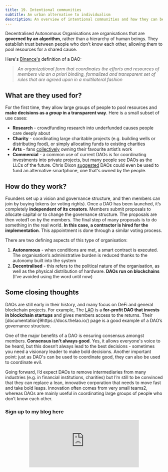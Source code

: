 ```yaml
---
title: 19. Intentional communities
subtitle: An urban alternative to individualism
description: An overview of intentional communities and how they can be used to re-orient urban life towards the community
---
```



Decentralised Autonomous Organisations are organisations that are __governed by an algorithm__, rather than a hierarchy of human beings. They establish trust between people who don’t know each other, allowing them to pool resources for a shared cause.

Here's [Binance's](https://research.binance.com/en/analysis/dao-theory) definition of a DAO:

> _An organizational form that coordinates the efforts and resources of members via an a priori binding, formalized and transparent set of rules that are agreed upon in a multilateral fashion_

## What are they used for?
For the first time, they allow large groups of people to pool resources and __make decisions as a *group* in a transparent way__. Here is a small subset of use cases:
- __Research__ - crowdfunding research into underfunded causes people care deeply about
- __Charity__ - coordinating large charitable projects (e.g. building wells or distributing food), or simply allocating funds to existing charities
- __Arts__ - fans [collectively](https://decrypt.co/63080/an-ad-for-uniswap-just-sold-for-525000-as-an-nft-heres-why) owning their favourite artist’s work
- __Commercial__ - a common use of current DAOs is for coordinating investments into private projects, but many people see DAOs as the LLCs of the future. Chris Dixon [suggested](https://www.joincolossus.com/episodes/22848496/dixon-the-potential-of-blockchain-technology) DAOs could even be used to fund an alternative smartphone, one that's owned by the people.

## How do they work?
Founders set up a vision and governance structure, and then members can join by buying tokens (or voting rights). Once a DAO has been launched, it’s completely __independent of its creators__. Members submit proposals to allocate capital or to change the governance structure. The proposals are then voted1 on by the members. The final step of many proposals is to do something in the real world. __In this case, a contractor is hired for the implementation__. This appointment is done through a similar voting process.

There are two defining aspects of this type of organisation:
1. __Autonomous__ - when conditions are met, a smart contract is executed. The organisation’s administrative burden is reduced thanks to the autonomy built into the system
2. __Decentralised__ - this refers to the political nature of the organisation, as well as the physical distribution of hardware. __DAOs run on blockchains__ (I’ve avoided using the word until now)

## Some closing thoughts
DAOs are still early in their history, and many focus on DeFi and general blockchain projects. For example, The [LAO](https://thelao.io/) is a __for-profit DAO that invests in blockchain startups__ and gives members access to the returns. Their [documentation]9https://docs.thelao.io/) page is a good example of a DAO’s governance structure.

One of the major benefits of a DAO is ensuring consensus amongst members. __Consensus isn't always good__. Yes, it allows everyone's voice to be heard, but this doesn’t always lead to the best decisions - sometimes you need a visionary leader to make bold decisions. Another important point: just as DAO's can be used to coordinate good, they can also be used to coordinate evil.

Going forward, I’d expect DAOs to remove intermediaries from many industries (e.g. in financial institutions, charities) but I’m still to be convinced that they can replace a lean, innovative corporation that needs to move fast and take bold leaps. Innovation often comes from very small teams2, whereas DAOs are mainly useful in coordinating large groups of people who don’t know each other.

### Sign up to my blog here
<div
  style="text-align:center;width:100%;">
<iframe src="https://taariq.substack.com/embed" width="350" height="150" style="border:1px solid #EEE; background:white; margin: 0 auto; dislay: block;" frameborder="0" scrolling="no"></iframe>

</div>
